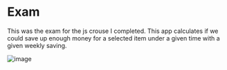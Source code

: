 # Exam

This was the exam for the js crouse I completed.
This app calculates if we could save up enough money for a selected item under a given time with a given weekly saving.

![image](https://github.com/fragler01/fragler01.github.io/assets/60200282/fcc619a4-232c-4995-ac52-fd63af7bedfd)
